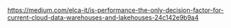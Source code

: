 https://medium.com/elca-it/is-performance-the-only-decision-factor-for-current-cloud-data-warehouses-and-lakehouses-24c142e9b9a4